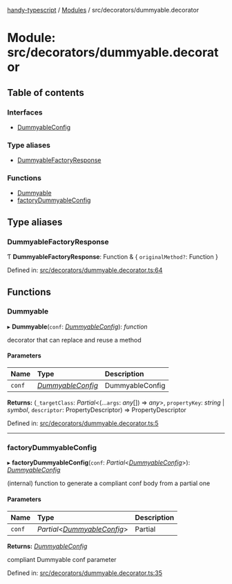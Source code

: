[handy-typescript](../README.md) / [Modules](../modules.md) / src/decorators/dummyable.decorator

# Module: src/decorators/dummyable.decorator

## Table of contents

### Interfaces

- [DummyableConfig](../interfaces/src_decorators_dummyable_decorator.dummyableconfig.md)

### Type aliases

- [DummyableFactoryResponse](src_decorators_dummyable_decorator.md#dummyablefactoryresponse)

### Functions

- [Dummyable](src_decorators_dummyable_decorator.md#dummyable)
- [factoryDummyableConfig](src_decorators_dummyable_decorator.md#factorydummyableconfig)

## Type aliases

### DummyableFactoryResponse

Ƭ **DummyableFactoryResponse**: Function & { `originalMethod?`: Function  }

Defined in: [src/decorators/dummyable.decorator.ts:64](https://github.com/robbiemu/handy-typescript/blob/59044bb/src/decorators/dummyable.decorator.ts#L64)

## Functions

### Dummyable

▸ **Dummyable**(`conf`: [*DummyableConfig*](../interfaces/src_decorators_dummyable_decorator.dummyableconfig.md)): *function*

decorator that can replace and reuse a method

#### Parameters

| Name | Type | Description |
| :------ | :------ | :------ |
| `conf` | [*DummyableConfig*](../interfaces/src_decorators_dummyable_decorator.dummyableconfig.md) | DummyableConfig |

**Returns:** (`_targetClass`: *Partial*<(...`args`: *any*[]) => *any*\>, `propertyKey`: *string* \| *symbol*, `descriptor`: PropertyDescriptor) => PropertyDescriptor

Defined in: [src/decorators/dummyable.decorator.ts:5](https://github.com/robbiemu/handy-typescript/blob/59044bb/src/decorators/dummyable.decorator.ts#L5)

___

### factoryDummyableConfig

▸ **factoryDummyableConfig**(`conf`: *Partial*<[*DummyableConfig*](../interfaces/src_decorators_dummyable_decorator.dummyableconfig.md)\>): [*DummyableConfig*](../interfaces/src_decorators_dummyable_decorator.dummyableconfig.md)

(internal) function to generate a compliant conf body from a partial one

#### Parameters

| Name | Type | Description |
| :------ | :------ | :------ |
| `conf` | *Partial*<[*DummyableConfig*](../interfaces/src_decorators_dummyable_decorator.dummyableconfig.md)\> | Partial<DummyableConfig> |

**Returns:** [*DummyableConfig*](../interfaces/src_decorators_dummyable_decorator.dummyableconfig.md)

compliant Dummyable conf parameter

Defined in: [src/decorators/dummyable.decorator.ts:35](https://github.com/robbiemu/handy-typescript/blob/59044bb/src/decorators/dummyable.decorator.ts#L35)
